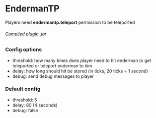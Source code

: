# EndermanTP
Players need **endermantp.teleport** permission to be teleported
###### [Compiled plugin .jar](https://github.com/Mareckoo01/EndermanTP/raw/master/compiled/EndermanTP.jar)
### Config options
- threshold: how many times does player need to hit enderman to get teleported or teleport enderman to him
- delay: how long should hit be stored (in ticks, 20 ticks = 1 second)
- debug: send debug messages to player
### Default config
- threshold: 5
- delay: 80 (4 seconds)
- debug: false

